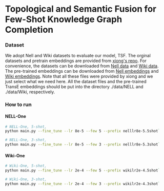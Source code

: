 # Topological and Semantic Fusion for Few-Shot Knowledge Graph Completion

### Dataset

We adopt Nell and Wiki datasets to evaluate our model, TSF.
The orginal datasets and pretrain embeddings are provided from [xiong's repo](https://github.com/xwhan/One-shot-Relational-Learning). 
For convenience, the datasets can be downloaded from [Nell data](https://sites.cs.ucsb.edu/~xwhan/datasets/nell.tar.gz)
and [Wiki data](https://sites.cs.ucsb.edu/~xwhan/datasets/wiki.tar.gz). 
The pre-trained embeddings can be downloaded from [Nell embeddings](https://drive.google.com/file/d/1XXvYpTSTyCnN-PBdUkWBXwXBI99Chbps/view?usp=sharing)
 and [Wiki embeddings](https://drive.google.com/file/d/1_3HBJde2KVMhBgJeGN1-wyvW88gRU1iL/view?usp=sharing).
Note that all these files were provided by xiong and we just select what we need here. 
All the dataset files and the pre-trained TransE embeddings should be put into the directory ./data/NELL and ./data/Wiki, respectively.

### How to run

#### NELL-One

```bash
# NELL-One, 5-shot,
python main.py --fine_tune --lr 8e-5 --few 5 --prefix nelllr8e-5.5shot```
```

```bash
# NELL-One, 3-shot,
python main.py --fine_tune --lr 8e-5 --few 3 --prefix nelllr8e-5.3shot```
```

#### Wiki-One

```bash
# Wiki-One, 5-shot,
python main.py --fine_tune --lr 2e-4 --few 5 --prefix wikilr2e-4.5shot```
```

```bash
# Wiki-One, 3-shot,
python main.py --fine_tune --lr 2e-4 --few 3 --prefix wikilr2e-4.3shot```
```
